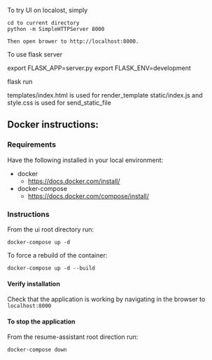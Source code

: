 To try UI on localost, simply

```
cd to current directory
python -m SimpleHTTPServer 8000

Then open brower to http://localhost:8000.
```

To use flask server

export FLASK_APP=server.py
export FLASK_ENV=development

flask run

templates/index.html is used for render_template
static/index.js and style.css is used for send_static_file
## Docker instructions:
### Requirements
Have the following installed in your local environment:

- docker
  - https://docs.docker.com/install/
- docker-compose
  - https://docs.docker.com/compose/install/

### Instructions
From the ui root directory run:
```
docker-compose up -d
```
To force a rebuild of the container:
```
docker-compose up -d --build
```

#### Verify installation

Check that the application is working by navigating in the browser to `localhost:8000`

#### To stop the application
From the resume-assistant root direction run:
```
docker-compose down
```
